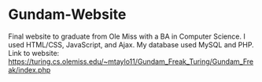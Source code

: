 # Gundam-Website
Final website to graduate from Ole Miss with a BA in Computer Science. I used HTML/CSS, JavaScript, and Ajax. My database used MySQL and PHP.
Link to website: https://turing.cs.olemiss.edu/~mtaylo11/Gundam_Freak_Turing/Gundam_Freak/index.php
